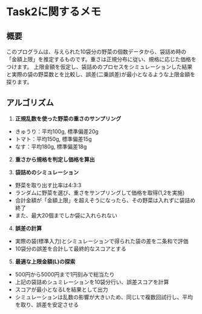 # Task2に関するメモ

## 概要
このプログラムは、与えられた10袋分の野菜の個数データから、袋詰め時の「金額上限」を推定するものです。重さは正規分布に従い、規格に応じた価格をつけます。
上限金額を仮定し、袋詰めのプロセスをシミュレーションした結果と実際の袋の野菜数とを比較し、誤差(二乗誤差)が最小となるような上限金額を探ります。

## アルゴリズム
1. **正規乱数を使った野菜の重さのサンプリング**
  - きゅうり：平均100g, 標準偏差20g
  - トマト：平均150g, 標準偏差15g
  - なす：平均180g, 標準偏差18g

2. **重さから規格を判定し価格を算出**

3. **袋詰めのシミュレーション**
  - 野菜を取り出す比率は4:3:3
  - ランダムに野菜を選び、重さをサンプリングして価格を取得(1,2を実施)
  - 合計金額が「金額上限」を超えそうになったら、その野菜は入れずに袋詰め終了
  - また、最大20個までしか袋に入れられない

4. **誤差の計算**
  - 実際の袋(標準入力)とシミュレーションで得られた袋の差を二条和で評価
  - 10袋分の誤差を合計して最終的なスコアとする

5. **最適な上限金額(L)の探索**
  - 500円から5000円まで1円刻みで総当たり
  - 上記の袋詰めシュミレーションを10袋分行い、誤差スコアを計算
  - スコアが最小となるLを結果として出力
  - シミュレーションは乱数の影響が大きいため、同じLで複数回試行し、平均を取り、誤差を安定させる

